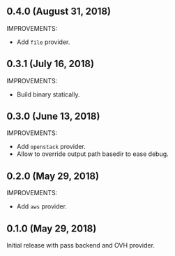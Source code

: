 ## 0.4.0 (August 31, 2018)

IMPROVEMENTS:

- Add `file` provider.

## 0.3.1 (July 16, 2018)

IMPROVEMENTS:

- Build binary statically.

## 0.3.0 (June 13, 2018)

IMPROVEMENTS:

- Add `openstack` provider.
- Allow to override output path basedir to ease debug.

## 0.2.0 (May 29, 2018)

IMPROVEMENTS:

- Add `aws` provider.

## 0.1.0 (May 29, 2018)

Initial release with pass backend and OVH provider.
